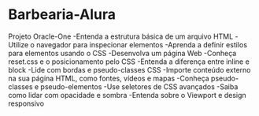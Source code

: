 # Barbearia-Alura
Projeto Oracle-One
-Entenda a estrutura básica de um arquivo HTML
-Utilize o navegador para inspecionar elementos
-Aprenda a definir estilos para elementos usando o CSS
-Desenvolva um página Web
-Conheça reset.css e o posicionamento pelo CSS
-Entenda a diferença entre inline e block
-Lide com bordas e pseudo-classes CSS
-Importe conteúdo externo na sua página HTML, como fontes, vídeos e mapas
-Conheça pseudo-classes e pseudo-elementos
-Use seletores de CSS avançados
-Saiba como lidar com opacidade e sombra
-Entenda sobre o Viewport e design responsivo
